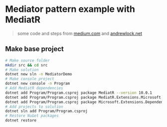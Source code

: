 # Mediator pattern example with MediatR

> some code and steps from [medium.com](https://medium.com/dotnet-hub/use-mediatr-in-asp-net-or-asp-net-core-cqrs-and-mediator-in-dotnet-how-to-use-mediatr-cqrs-aspnetcore-5076e2f2880c) and [andrewlock.net](https://andrewlock.net/using-dependency-injection-in-a-net-core-console-application/)

## Make base project

```bash
# Make source folder
mkdir src && cd src
# Make solution
dotnet new sln -n MediatorDemo
# Make console project
dotnet new console -n Program
# Add MediatR dependencies
dotnet add Program/Program.csproj package MediatR --version 10.0.1
dotnet add Program/Program.csproj package MediatR.Extensions.Microsoft.DependencyInjection --version 10.0.1
dotnet add Program/Program.csproj package Microsoft.Extensions.DependencyInjection --version 6.0.0
# Add projects to solution
dotnet sln add Program/Program.csproj
# Restore NuGet packages
dotnet restore
```